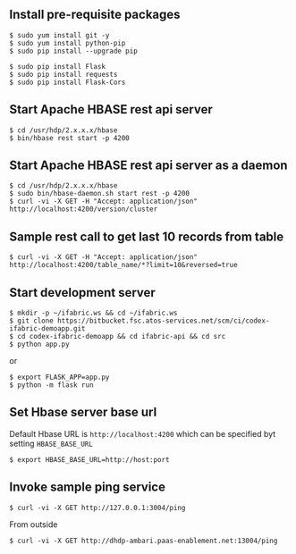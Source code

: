 
## Install pre-requisite packages

``` 
$ sudo yum install git -y
$ sudo yum install python-pip
$ sudo pip install --upgrade pip
```

```
$ sudo pip install Flask
$ sudo pip install requests
$ sudo pip install Flask-Cors
```

## Start Apache HBASE rest api server

```
$ cd /usr/hdp/2.x.x.x/hbase
$ bin/hbase rest start -p 4200
```

## Start Apache HBASE rest api server as a daemon

```
$ cd /usr/hdp/2.x.x.x/hbase
$ sudo bin/hbase-daemon.sh start rest -p 4200
$ curl -vi -X GET -H "Accept: application/json" http://localhost:4200/version/cluster
```

## Sample rest call to get last 10 records from table


```
$ curl -vi -X GET -H "Accept: application/json" http://localhost:4200/table_name/*?limit=10&reversed=true
```

## Start development server

```
$ mkdir -p ~/ifabric.ws && cd ~/ifabric.ws
$ git clone https://bitbucket.fsc.atos-services.net/scm/ci/codex-ifabric-demoapp.git
$ cd codex-ifabric-demoapp && cd ifabric-api && cd src
$ python app.py
```

or

```
$ export FLASK_APP=app.py
$ python -m flask run
```

## Set Hbase server base url

Default Hbase URL is `http://localhost:4200` which can be specified byt setting `HBASE_BASE_URL`

```
$ export HBASE_BASE_URL=http://host:port
```

## Invoke sample ping service

```
$ curl -vi -X GET http://127.0.0.1:3004/ping
```

From outside

```
$ curl -vi -X GET http://dhdp-ambari.paas-enablement.net:13004/ping
```

